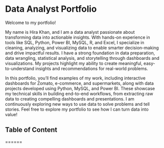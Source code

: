 Data Analyst Portfolio
======
Welcome to my portfolio!

My name is Hira Khan, and I am a data analyst passionate about transforming data into actionable insights. With hands-on experience in tools like SQL, Python, Power BI, MySQL, R, and Excel, I specialize in cleaning, analyzing, and visualizing data to enable smarter decision-making and drive impactful results.
I have a strong foundation in data preparation, data wrangling, statistical analysis, and storytelling through dashboards and visualizations. My projects highlight my ability to create meaningful, easy-to-understand insights and recommendations for real-world problems.

In this portfolio, you’ll find examples of my work, including interactive dashboards for Zomato, e-commerce, and supermarkets, along with data projects developed using Python, MySQL, and Power BI. These showcase my technical skills in building end-to-end workflows, from extracting raw data to creating compelling dashboards and presentations.
I am continuously exploring new ways to use data to solve problems and tell stories. Feel free to explore my portfolio to see how I can turn data into value!

## Table of Content
======
